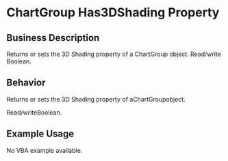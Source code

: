 # ChartGroup Has3DShading Property

## Business Description
Returns or sets the 3D Shading property of a ChartGroup object. Read/write Boolean.

## Behavior
Returns or sets the 3D Shading property of aChartGroupobject.  

Read/writeBoolean.

## Example Usage
No VBA example available.